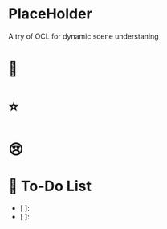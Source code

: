 # PlaceHolder
A try of OCL for dynamic scene understaning

# :balloon:




# :star:


# :cry:





# :page_with_curl: To-Do List
- [ ]: 
- [ ]: 

